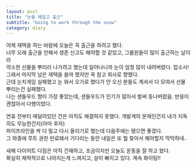 ```yaml
---
layout: post
title: "눈을 헤집고 출근"
subtitle: "Going to work through the snow"
category: diary
---
```


어제 재택을 하는 바람에 오늘은 꼭 출근을 하려고 했다.<br>
너무 오래 출근을 안해서 생존 신고도 해야할 것 같았고, 그룹원들이 많이 출근하는 날이라<br>
약소한 선물을 뿌리러 나가려고 했는데 일어나니까 눈이 엄청 많이 내려버렸다. 맙소사!<br>
그래서 마지막 남은 재택을 쓸까 했지만 꾹 참고 회사로 향했다.<br>
근데 눈치게임 실패했고 눈 와서 오기로 했다가 안 오신 분들도 계셔서 다 모여서 선물 뿌리는건 실패했다.<br>
나는 샌들우드 향이 가장 좋았는데, 샌들우드가 인기가 많아서 벌써 동나버렸음. 반응이 괜찮아서 다행이었다.<br>

연휴 전부터 매달려있던 건은 아직도 해결하지 못했다. 개발계의 문제인건지 내가 지독히도 무능한건지(아마 후자)<br>
파이프라인을 싹 다 밀고 다시 올리기로 했는데 다음주에는 됐으면 좋겠다.<br>
그 와중에 루트 권한 만료돼서 기다리는 동안 내일은 또 뭘 찾아서 해야할지 막막하네..<br>

새해 다이어트 다짐은 아직 건재하고, 조금이지만 오늘도 운동을 잘 하고 왔다.<br>
확실히 체력적으로 나아지는게 느껴지고, 살이 빠지고 있다. 계속 화이팅!!